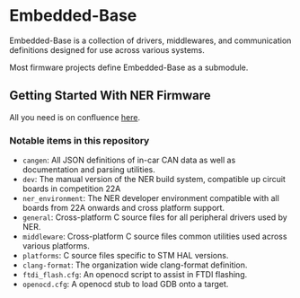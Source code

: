 # Embedded-Base
Embedded-Base is a collection of drivers, middlewares, and communication definitions designed for use across various systems.  

Most firmware projects define Embedded-Base as a submodule.

## Getting Started With NER Firmware

All you need is on confluence [here](https://nerdocs.atlassian.net/wiki/spaces/NER/pages/1343533/Firmware+Onboarding+Embedded+Software#Development-Environment-Setup).

### Notable items in this repository

- `cangen`: All JSON definitions of in-car CAN data as well as documentation and parsing utilities.
- `dev`: The manual version of the NER build system, compatible up circuit boards in competition 22A
- `ner_environment`: The NER developer environment compatible with all boards from 22A onwards and cross platform support.
- `general`: Cross-platform C source files for all peripheral drivers used by NER.
- `middleware`: Cross-platform C source files common utilities used across various platforms.
- `platforms`: C source files specific to STM HAL versions.
- `clang-format`:  The organization wide clang-format definition.
- `ftdi_flash.cfg`: An openocd script to assist in FTDI flashing.
- `openocd.cfg`: A openocd stub to load GDB onto a target.


